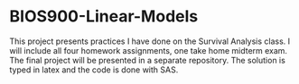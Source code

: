# BIOS900-Linear-Models
This project presents practices I have done on the Survival Analysis class.
I will include all four homework assignments, one take home midterm exam. The final project will be presented in a separate repository.
The solution is typed in latex and the code is done with SAS.
